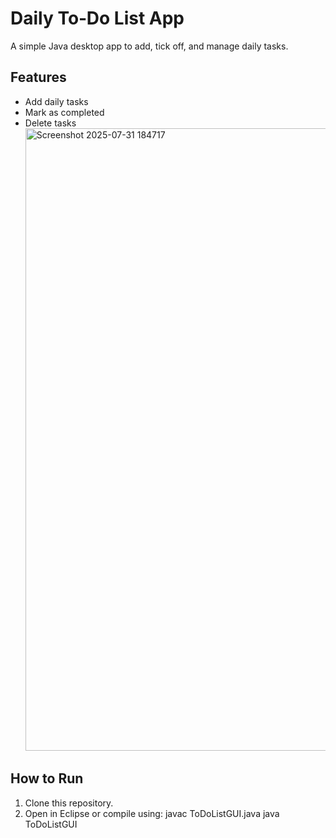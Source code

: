 # Daily To‑Do List App
A simple Java desktop app to add, tick off, and manage daily tasks.

## Features
- Add daily tasks
- Mark as completed
- Delete tasks<br>
<img width="782" height="996" alt="Screenshot 2025-07-31 184717" src="https://github.com/user-attachments/assets/6c1bad0d-1a78-430f-9e6e-1310213b71ab" /><br>
## How to Run
1. Clone this repository.
2. Open in Eclipse or compile using:
javac ToDoListGUI.java
java ToDoListGUI

